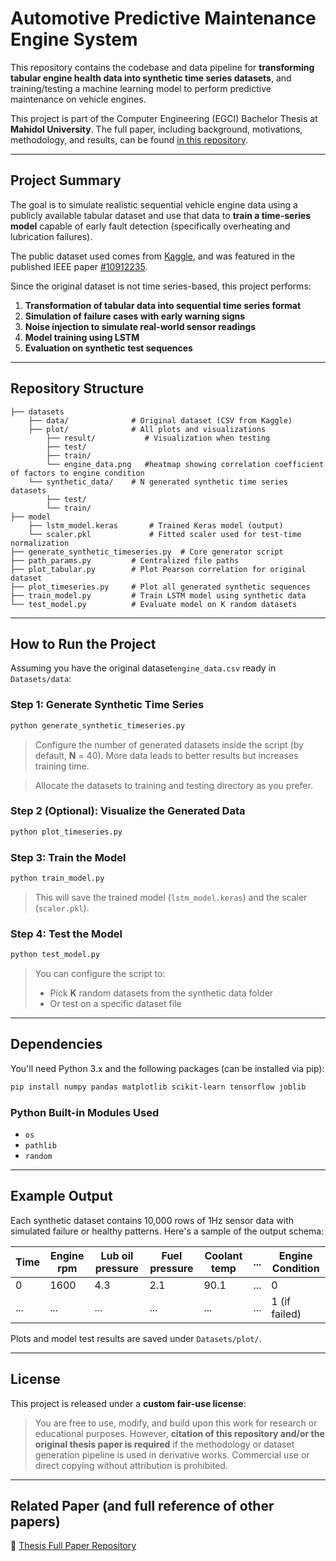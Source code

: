 # Automotive Predictive Maintenance Engine System

This repository contains the codebase and data pipeline for **transforming tabular engine health data into synthetic time series datasets**, and training/testing a machine learning model to perform predictive maintenance on vehicle engines.

This project is part of the Computer Engineering (EGCI) Bachelor Thesis at **Mahidol University**. The full paper, including background, motivations, methodology, and results, can be found [in this repository](https://github.com/gettd/Thesis-Paper).

---

## Project Summary

The goal is to simulate realistic sequential vehicle engine data using a publicly available tabular dataset and use that data to **train a time-series model** capable of early fault detection (specifically overheating and lubrication failures).

The public dataset used comes from [Kaggle](https://www.kaggle.com/datasets/parvmodi/automotive-vehicles-engine-health-dataset/data), and was featured in the published IEEE paper [#10912235](https://ieeexplore.ieee.org/document/10912235).

Since the original dataset is not time series-based, this project performs:

1. **Transformation of tabular data into sequential time series format**
2. **Simulation of failure cases with early warning signs**
3. **Noise injection to simulate real-world sensor readings**
4. **Model training using LSTM**
5. **Evaluation on synthetic test sequences**

---

## Repository Structure

```
├── datasets
    ├── data/              # Original dataset (CSV from Kaggle)
    ├── plot/              # All plots and visualizations
        ├── result/           # Visualization when testing
        ├── test/
        ├── train/
        └── engine_data.png   #heatmap showing correlation coefficient of factors to engine condition
    └── synthetic_data/    # N generated synthetic time series datasets
        ├── test/
        └── train/
├── model
    ├── lstm_model.keras       # Trained Keras model (output)
    └── scaler.pkl             # Fitted scaler used for test-time normalization
├── generate_synthetic_timeseries.py  # Core generator script
├── path_params.py         # Centralized file paths
├── plot_tabular.py        # Plot Pearson correlation for original dataset
├── plot_timeseries.py     # Plot all generated synthetic sequences
├── train_model.py         # Train LSTM model using synthetic data
└── test_model.py          # Evaluate model on K random datasets
```

---

## How to Run the Project

Assuming you have the original dataset`engine_data.csv` ready in `Datasets/data`:

### Step 1: Generate Synthetic Time Series
```bash
python generate_synthetic_timeseries.py
```
> Configure the number of generated datasets inside the script (by default, **N** = 40). More data leads to better results but increases training time.

> Allocate the datasets to training and testing directory as you prefer.

### Step 2 (Optional): Visualize the Generated Data
```bash
python plot_timeseries.py
```

### Step 3: Train the Model
```bash
python train_model.py
```
> This will save the trained model (`lstm_model.keras`) and the scaler (`scaler.pkl`).

### Step 4: Test the Model
```bash
python test_model.py
```
> You can configure the script to:
> - Pick **K** random datasets from the synthetic data folder
> - Or test on a specific dataset file

---

## Dependencies

You'll need Python 3.x and the following packages (can be installed via pip):

```bash
pip install numpy pandas matplotlib scikit-learn tensorflow joblib
```

### Python Built-in Modules Used
- `os`
- `pathlib`
- `random`

---

## Example Output

Each synthetic dataset contains 10,000 rows of 1Hz sensor data with simulated failure or healthy patterns. Here's a sample of the output schema:

| Time | Engine rpm | Lub oil pressure | Fuel pressure | Coolant temp | ... | Engine Condition |
|------|------------|------------------|----------------|---------------|-----|------------------|
| 0    | 1600       | 4.3              | 2.1            | 90.1          | ... | 0                |
| ...  | ...        | ...              | ...            | ...           | ... | 1 (if failed)    |

Plots and model test results are saved under `Datasets/plot/`.

---

## License

This project is released under a **custom fair-use license**:

> You are free to use, modify, and build upon this work for research or educational purposes. However, **citation of this repository and/or the original thesis paper is required** if the methodology or dataset generation pipeline is used in derivative works. Commercial use or direct copying without attribution is prohibited.

---

## Related Paper (and full reference of other papers)

📄 [Thesis Full Paper Repository](https://github.com/gettd/Thesis-Paper)
